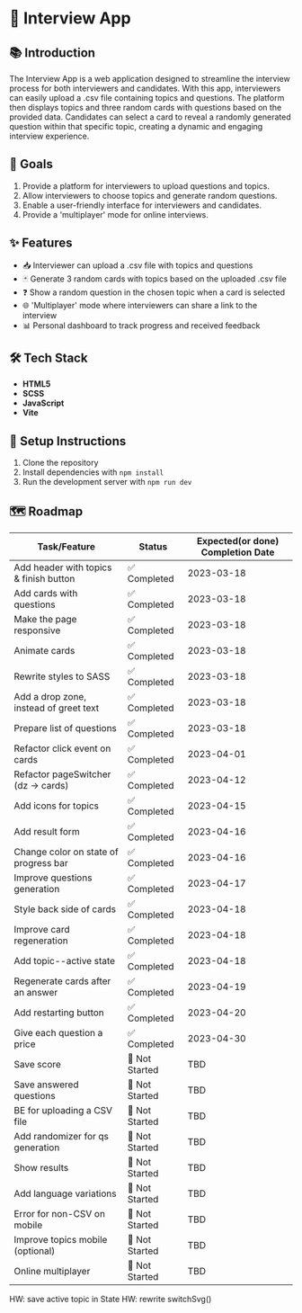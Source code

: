 # 🚀 Interview App

## 📚 Introduction

The Interview App is a web application designed to streamline the interview process for both interviewers and candidates. With this app, interviewers can easily upload a .csv file containing topics and questions. The platform then displays topics and three random cards with questions based on the provided data. Candidates can select a card to reveal a randomly generated question within that specific topic, creating a dynamic and engaging interview experience.

## 🎯 Goals

1. Provide a platform for interviewers to upload questions and topics.
2. Allow interviewers to choose topics and generate random questions.
3. Enable a user-friendly interface for interviewers and candidates.
4. Provide a 'multiplayer' mode for online interviews.

## ✨ Features

- 📥 Interviewer can upload a .csv file with topics and questions
- 🃏 Generate 3 random cards with topics based on the uploaded .csv file
- ❓ Show a random question in the chosen topic when a card is selected
- 🌐 'Multiplayer' mode where interviewers can share a link to the interview
- 📊 Personal dashboard to track progress and received feedback

## 🛠️ Tech Stack

- **HTML5**
- **SCSS**
- **JavaScript**
- **Vite**

## 🚀 Setup Instructions

1. Clone the repository
2. Install dependencies with `npm install`
3. Run the development server with `npm run dev`

## 🗺️ Roadmap

| Task/Feature                          | Status         | Expected(or done) Completion Date |
|---------------------------------------|----------------|-----------------------------------|
| Add header with topics & finish button| ✅ Completed   | 2023-03-18                        |
| Add cards with questions              | ✅ Completed   | 2023-03-18                        |
| Make the page responsive              | ✅ Completed   | 2023-03-18                        |
| Animate cards                         | ✅ Completed   | 2023-03-18                        |
| Rewrite styles to SASS                | ✅ Completed   | 2023-03-18                        |
| Add a drop zone, instead of greet text| ✅ Completed   | 2023-03-18                        |
| Prepare list of questions             | ✅ Completed   | 2023-03-18                        |
| Refactor click event on cards         | ✅ Completed   | 2023-04-01                        |
| Refactor pageSwitcher (dz -> cards)   | ✅ Completed   | 2023-04-12                        |
| Add icons for topics                  | ✅ Completed   | 2023-04-15                        |
| Add result form                       | ✅ Completed   | 2023-04-16                        |
| Change color on state of progress bar | ✅ Completed   | 2023-04-16                        |
| Improve questions generation          | ✅ Completed   | 2023-04-17                        |
| Style back side of cards              | ✅ Completed   | 2023-04-18                        |
| Improve card regeneration             | ✅ Completed   | 2023-04-18                        |
| Add topic--active state               | ✅ Completed   | 2023-04-18                        |
| Regenerate cards after an answer      | ✅ Completed   | 2023-04-19                        |
| Add restarting button                 | ✅ Completed   | 2023-04-20                        |
| Give each question a price            | ✅ Completed   | 2023-04-30                        |
| Save score                            | 🚧 Not Started | TBD                               |
| Save answered questions               | 🚧 Not Started | TBD                               |
| BE for uploading a CSV file           | 🚧 Not Started | TBD                               |
| Add randomizer for qs generation      | 🚧 Not Started | TBD                               |
| Show results                          | 🚧 Not Started | TBD                               |
| Add language variations               | 🚧 Not Started | TBD                               |
| Error for non-CSV on mobile           | 🚧 Not Started | TBD                               |
| Improve topics mobile (optional)      | 🚧 Not Started | TBD                               |
| Online multiplayer                    | 🚧 Not Started | TBD                               |

HW: save active topic in State
HW: rewrite switchSvg()
